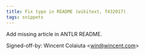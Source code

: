 ```yaml
---
title: Fix typo in README (wikitext, f432017)
tags: snippets
---
```


Add missing article in ANTLR README.

Signed-off-by: Wincent Colaiuta &lt;win@wincent.com&gt;
